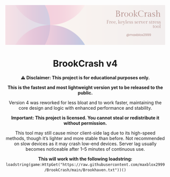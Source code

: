 <p align="center">
  <img src="https://raw.githubusercontent.com/maxblox2999/BrookCrash/assets/BC.png" alt="BrookCrash Demo">
</p>

<h1 align="center">BrookCrash v4</h1>

<p align="center">
  <strong>⚠️ Disclaimer: This project is for educational purposes only.</strong>
</p>

<p align="center">
  <strong>This is the fastest and most lightweight version yet to be released to the public.</strong>
</p>

<p align="center">
  Version 4 was reworked for less bloat and to work faster, maintaining the core design and logic with enhanced performance and stability.
</p>

<p align="center">
  <strong>Important: This project is licensed. You cannot steal or redistribute it without permission.</strong>
</p>

<p align="center">
  This tool may still cause minor client-side lag due to its high-speed methods, though it’s lighter and more stable than before. Not recommended on slow devices as it may crash low-end devices. Server lag usually becomes noticeable after 1–5 minutes of continuous use.
</p>

<p align="center">
  <strong>This will work with the following loadstring:</strong><br>
  <code>loadstring(game:HttpGet("https://raw.githubusercontent.com/maxblox2999/BrookCrash/main/Brookhaven.txt"))()</code>
</p>

